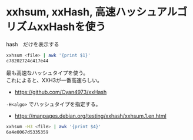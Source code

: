 # xxhsum, xxHash, 高速ハッシュアルゴリズムxxHashを使う

hash　だけを表示する

```bash
xxhsum <file> | awk '{print $1}'
c78202724c417e44
```

最も高速なハッシュタイプを使う。  
これによると、XXH3が一番高速らしい。

* <https://github.com/Cyan4973/xxHash>

`-H<algo>` でハッシュタイプを指定する。

* <https://manpages.debian.org/testing/xxhash/xxhsum.1.en.html>

```bash
xxhsum -H3 <file> | awk '{print $4}'
6a4e0067d5335359
```
